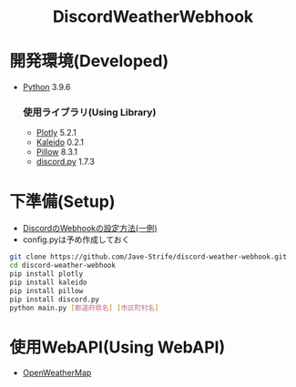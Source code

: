 <h1 align="center">DiscordWeatherWebhook</h1>

# 開発環境(Developed)
* [Python](https://www.python.org) 3.9.6

    ### 使用ライブラリ(Using Library)
    * [Plotly](https://pandas.pydata.org) 5.2.1
    * [Kaleido](https://github.com/plotly/Kaleido)  0.2.1
    * [Pillow](https://www.crummy.com/software/BeautifulSoup/bs4/doc) 8.3.1
    * [discord.py](https://discordpy.readthedocs.io/ja/latest) 1.7.3

# 下準備(Setup)
* [DiscordのWebhookの設定方法(一例)](https://support.discord.com/hc/en-us/articles/228383668-Intro-to-Webhooks)
* config.pyは予め作成しておく
```bash
git clone https://github.com/Jave-Strife/discord-weather-webhook.git
cd discord-weather-webhook
pip install plotly
pip install kaleido
pip install pillow
pip install discord.py
python main.py [都道府県名] [市区町村名]
```

# 使用WebAPI(Using WebAPI)
* [OpenWeatherMap](https://openweathermap.org)